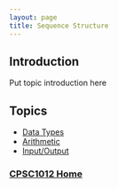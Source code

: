 ```yaml
---
layout: page
title: Sequence Structure
---
```


## Introduction
Put topic introduction here

## Topics
* [Data Types](data-types.md)
* [Arithmetic](arithmetic.md)
* [Input/Output](input-output.md)

### [CPSC1012 Home](../)